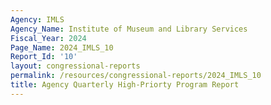 ```yaml
---
Agency: IMLS
Agency_Name: Institute of Museum and Library Services
Fiscal_Year: 2024
Page_Name: 2024_IMLS_10
Report_Id: '10'
layout: congressional-reports
permalink: /resources/congressional-reports/2024_IMLS_10
title: Agency Quarterly High-Priorty Program Report
---
```

